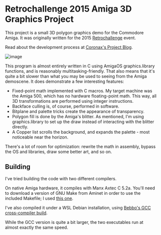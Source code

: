 # Retrochallenge 2015 Amiga 3D Graphics Project

This project is a small 3D polygon graphics demo for the Commodore Amiga. It was originally written for the 2015 [Retrochallenge](https://retrochallenge.org) event. 

Read about the development process at [Coronax's Project Blog](https://coronax.wordpress.com/projects/retrochallenge-2015-07/).

![image](https://github.com/coronax/rc2015-amiga-3d/assets/12867087/9efca50f-2c05-4fc5-98d3-d88de58a69b8)

This program is almost entirely written in C using AmigaOS graphics.library functions, and is reasonably multitasking-friendly. That also means that it's quite a bit slower than what you may be used to seeing from the Amiga demoscene. It does demonstrate a few interesting features:

- Fixed-point math implemented with C macros. My target machine was the Amiga 500, which has no hardware floating-point math. This way, all 3D transformations are performed using integer instructions.
- Backface culling is, of course, performed in software.
- Bitplane and palette tricks create the appearance of transparency.
- Polygon fill is done by the Amiga's blitter. As mentioned, I'm using graphics.library to set up the draw instead of interacting with the blitter directly. 
- A Copper list scrolls the background, and expands the palette - most noticeable near the horizon.

There's a lot of room for optimization: rewrite the math in assembly, bypass the OS and libraries, draw some better art, and so on.

## Building

I've tried building the code with two different compilers. 

On native Amiga hardware, it compiles with Manx Axtec C 5.2a. You'll need to download a version of GNU Make from Aminet in order to use the included Makefile; I used [this one](http://aminet.net/package/dev/c/make-3.75-bin).

I've also compiled it under a WSL Debian installation, using [Bebbo's GCC cross-compiler build](https://github.com/bebbo/amiga-gcc).

While the GCC version is quite a bit larger, the two executables run at almost exactly the same speed.
